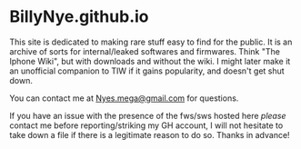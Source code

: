 # BillyNye.github.io

  This site is dedicated to making rare stuff easy to find for the public. It is an archive of sorts for internal/leaked softwares and firmwares. Think "The Iphone Wiki", but with downloads and without the wiki. I might later make it an unofficial companion to TIW if it gains popularity, and doesn't get shut down. 

  You can contact me at Nyes.mega@gmail.com for questions. 
  
  
  If you have an issue with the presence of the fws/sws hosted here *please* contact me before reporting/striking my GH account, I will not hesitate to take down a file if there is a legitimate reason to do so. Thanks in advance!
